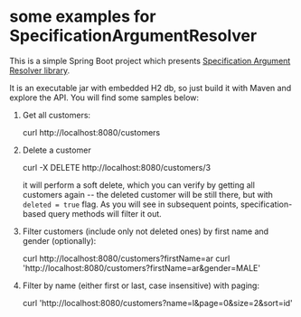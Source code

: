 some examples for SpecificationArgumentResolver
===============================================

This is a simple Spring Boot project which presents [Specification Argument Resolver library](https://github.com/tkaczmarzyk/specification-arg-resolver). 

It is an executable jar with embedded H2 db, so just build it with Maven and explore the API. You will find some samples below:

1. Get all customers:

    curl http://localhost:8080/customers

2. Delete a customer

    curl -X DELETE http://localhost:8080/customers/3

    it will perform a soft delete, which you can verify by getting all customers again -- the deleted customer will be still there, but with `deleted = true` flag. As you will see in subsequent points, specification-based query methods will filter it out.

3. Filter customers (include only not deleted ones) by first name and gender (optionally):

    curl http://localhost:8080/customers?firstName=ar
    curl 'http://localhost:8080/customers?firstName=ar&gender=MALE'

4. Filter by name (either first or last, case insensitive) with paging:

    curl 'http://localhost:8080/customers?name=l&page=0&size=2&sort=id'
